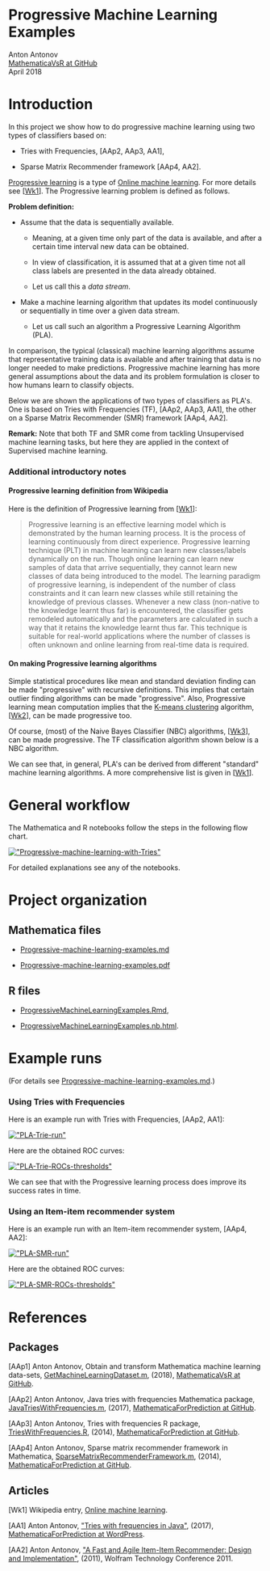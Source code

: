 # Progressive Machine Learning Examples

Anton Antonov  
[MathematicaVsR at GitHub](https://github.com/antononcube/MathematicaVsR)  
April 2018


# Introduction

In this project we show how to do progressive machine learning using two types of classifiers based on:

- Tries with Frequencies, [AAp2, AAp3, AA1],

- Sparse Matrix Recommender framework [AAp4, AA2].

[Progressive learning](https://en.wikipedia.org/wiki/Online_machine_learning#Progressive_learning) is a type of [Online machine learning](https://en.wikipedia.org/wiki/Online_machine_learning).
For more details see [[Wk1](https://en.wikipedia.org/wiki/Online_machine_learning)]. The Progressive learning problem is defined as follows.

**Problem definition:**

   + Assume that the data is sequentially available.

      + Meaning, at a given time only part of the data is available, and after a certain time interval new data can be obtained.

      + In view of classification, it is assumed that at a given time not all class labels are presented in the data already obtained.

      + Let us call this a *data stream*.

   + Make a machine learning algorithm that updates its model continuously or sequentially in time over a given data stream.

      + Let us call such an algorithm a Progressive Learning Algorithm (PLA).

In comparison, the typical (classical) machine learning algorithms assume that representative training data is available and after training that data is no longer needed to make predictions.
Progressive machine learning has more general assumptions about the data and its problem formulation is closer to how humans learn to classify objects.

Below we are shown the applications of two types of classifiers as PLA's. One is based on Tries with Frequencies (TF), [AAp2, AAp3, AA1], the other on a Sparse Matrix Recommender (SMR) framework [AAp4, AA2].

**Remark:** Note that both TF and SMR come from tackling Unsupervised machine learning tasks, but here they are applied in the context of Supervised machine learning.

### Additional introductory notes

#### Progressive learning definition from Wikipedia

Here is the definition of Progressive learning from [[Wk1](https://en.wikipedia.org/wiki/Online_machine_learning#Progressive_learning)]:

> Progressive learning is an effective learning model which is demonstrated by the human learning process. It is the process of learning continuously from direct experience.
Progressive learning technique (PLT) in machine learning can learn new classes/labels dynamically on the run.
Though online learning can learn new samples of data that arrive sequentially, they cannot learn new classes of data being introduced to the model.
The learning paradigm of progressive learning, is independent of the number of class constraints and it can learn new classes while still retaining the knowledge of previous classes.
Whenever a new class (non-native to the knowledge learnt thus far) is encountered, the classifier gets remodeled automatically and the parameters are calculated in such a way that it retains the knowledge learnt thus far.
This technique is suitable for real-world applications where the number of classes is often unknown and online learning from real-time data is required.

#### On making Progressive learning algorithms

Simple statistical procedures like mean and standard deviation finding can be made "progressive" with recursive definitions.
This implies that certain outlier finding algorithms can be made "progressive".
Also, Progressive learning mean computation implies that the [K-means clustering](https://en.wikipedia.org/wiki/K-means_clustering) algorithm, [[Wk2](https://en.wikipedia.org/wiki/K-means_clustering)], can be made progressive too.

Of course, (most) of the Naive Bayes Classifier (NBC) algorithms, [[Wk3](https://en.wikipedia.org/wiki/Naive_Bayes_classifier)], can be made progressive.
The TF classification algorithm shown below is a NBC algorithm.

We can see that, in general, PLA's can be derived from different "standard" machine learning algorithms.
A more comprehensive list is given in [[Wk1](https://en.wikipedia.org/wiki/Online_machine_learning#Progressive_learning)].


# General workflow

The Mathematica and R notebooks follow the steps in the following flow chart.

[!["Progressive-machine-learning-with-Tries"](https://i.imgur.com/cVpugALl.jpg)](https://github.com/antononcube/MathematicaVsR/raw/master/Projects/ProgressiveMachineLearning/Diagrams/Progressive-machine-learning-with-Tries.jpg)

For detailed explanations see any of the notebooks.


# Project organization

## Mathematica files

- [Progressive-machine-learning-examples.md](https://github.com/antononcube/MathematicaVsR/blob/master/Projects/ProgressiveMachineLearning/Mathematica/Progressive-machine-learning-examples.md)

- [Progressive-machine-learning-examples.pdf](https://github.com/antononcube/MathematicaVsR/blob/master/Projects/ProgressiveMachineLearning/Mathematica/Progressive-machine-learning-examples.pdf)

## R files

- [ProgressiveMachineLearningExamples.Rmd](https://github.com/antononcube/MathematicaVsR/blob/master/Projects/ProgressiveMachineLearning/R/ProgressiveMachineLearningExamples.Rmd),

- [ProgressiveMachineLearningExamples.nb.html](http://htmlpreview.github.com/?https://github.com/antononcube/MathematicaVsR/blob/master/Projects/ProgressiveMachineLearning/R/ProgressiveMachineLearningExamples.nb.html).

# Example runs

(For details see
[Progressive-machine-learning-examples.md](https://github.com/antononcube/MathematicaVsR/blob/master/Projects/ProgressiveMachineLearning/Mathematica/Progressive-machine-learning-examples.md).)

### Using Tries with Frequencies

Here is an example run with Tries with Frequencies, [AAp2, AA1]:

[!["PLA-Trie-run"](https://i.imgur.com/II7lM1Hl.png)](https://i.imgur.com/II7lM1H.png)

Here are the obtained ROC curves:

[!["PLA-Trie-ROCs-thresholds"](https://i.imgur.com/ZSgHFUvm.png)](https://i.imgur.com/ZSgHFUv.png)

We can see that with the Progressive learning process does improve its success rates in time.

### Using an Item-item recommender system

Here is an example run with an Item-item recommender system, [AAp4, AA2]:

[!["PLA-SMR-run"](https://i.imgur.com/bMJkYpal.png)](https://i.imgur.com/bMJkYpa.png)

Here are the obtained ROC curves:

[!["PLA-SMR-ROCs-thresholds"](https://i.imgur.com/S6CPNMgm.png)](https://i.imgur.com/S6CPNMg.png)


# References

## Packages

[AAp1] Anton Antonov, Obtain and transform Mathematica machine learning data-sets, [GetMachineLearningDataset.m](https://github.com/antononcube/MathematicaVsR/blob/master/Projects/ProgressiveMachineLearning/Mathematica/GetMachineLearningDataset.m),
(2018), [MathematicaVsR at GitHub](https://github.com/antononcube/MathematicaVsR).

[AAp2] Anton Antonov, Java tries with frequencies Mathematica package, [JavaTriesWithFrequencies.m](https://github.com/antononcube/MathematicaForPrediction/blob/master/JavaTriesWithFrequencies.m),
(2017), [MathematicaForPrediction at GitHub](https://github.com/antononcube/MathematicaForPrediction).

[AAp3] Anton Antonov, Tries with frequencies R package, [TriesWithFrequencies.R](https://github.com/antononcube/MathematicaForPrediction/blob/master/R/TriesWithFrequencies.R),
(2014), [MathematicaForPrediction at GitHub](https://github.com/antononcube/MathematicaForPrediction).

[AAp4] Anton Antonov, Sparse matrix recommender framework in Mathematica, [SparseMatrixRecommenderFramework.m](https://github.com/antononcube/MathematicaForPrediction/blob/master/SparseMatrixRecommenderFramework.m),
(2014), [MathematicaForPrediction at GitHub](https://github.com/antononcube/MathematicaForPrediction).

## Articles

[Wk1] Wikipedia entry, [Online machine learning](https://en.wikipedia.org/wiki/Online_machine_learning).

[AA1] Anton Antonov, ["Tries with frequencies in Java"](https://mathematicaforprediction.wordpress.com/2017/01/31/tries-with-frequencies-in-java/),
(2017), [MathematicaForPrediction at WordPress](https://mathematicaforprediction.wordpress.com).

[AA2] Anton Antonov, ["A Fast and Agile Item-Item Recommender: Design and Implementation"](http://library.wolfram.com/infocenter/Conferences/7964/),
(2011), Wolfram Technology Conference 2011.